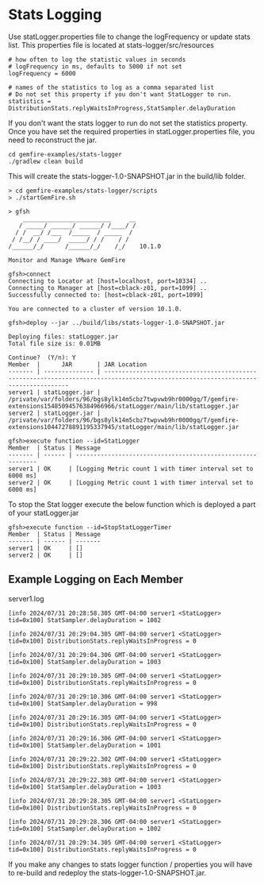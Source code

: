 # Stats Logging 

Use statLogger.properties file to change the logFrequency or update stats list.
This properties file is located at stats-logger/src/resources

```
# how often to log the statistic values in seconds
# logFrequency in ms, defaults to 5000 if not set
logFrequency = 6000

# names of the statistics to log as a comma separated list
# Do not set this property if you don't want StatLogger to run.
statistics = DistributionStats.replyWaitsInProgress,StatSampler.delayDuration
```
If you don't want the stats logger to run do not set the statistics property.
Once you have set the required properties in statLogger.properties file, you need to reconstruct the jar.

```
cd gemfire-examples/stats-logger
./gradlew clean build

```
This will create the stats-logger-1.0-SNAPSHOT.jar in the build/lib folder.

```
> cd gemfire-examples/stats-logger/scripts
> ./startGemFire.sh

> gfsh
    _________________________     __
   / _____/ ______/ ______/ /____/ /
  / /  __/ /___  /_____  / _____  /
 / /__/ / ____/  _____/ / /    / /  
/______/_/      /______/_/    /_/    10.1.0

Monitor and Manage VMware GemFire

gfsh>connect
Connecting to Locator at [host=localhost, port=10334] ..
Connecting to Manager at [host=cblack-z01, port=1099] ..
Successfully connected to: [host=cblack-z01, port=1099]

You are connected to a cluster of version 10.1.0.

gfsh>deploy --jar ../build/libs/stats-logger-1.0-SNAPSHOT.jar

Deploying files: statLogger.jar
Total file size is: 0.01MB

Continue?  (Y/n): Y
Member  |      JAR       | JAR Location
------- | -------------- | ----------------------------------------------------------------------------------------------------------------------------------
server1 | statLogger.jar | /private/var/folders/96/bgs8ylk14m5cbz7twpvwb9hr0000gq/T/gemfire-extensions15485094576384966966/statLogger/main/lib/statLogger.jar
server2 | statLogger.jar | /private/var/folders/96/bgs8ylk14m5cbz7twpvwb9hr0000gq/T/gemfire-extensions10447278891195337945/statLogger/main/lib/statLogger.jar

gfsh>execute function --id=StatLogger
Member  | Status | Message
------- | ------ | -----------------------------------------------------------
server1 | OK     | [Logging Metric count 1 with timer interval set to 6000 ms]
server2 | OK     | [Logging Metric count 1 with timer interval set to 6000 ms]
```

To stop the Stat logger execute the below function which is deployed a part of your statLogger.jar

```
gfsh>execute function --id=StopStatLoggerTimer
Member  | Status | Message
------- | ------ | -------
server1 | OK     | []
server2 | OK     | []

```

## Example Logging on Each Member  
server1.log

```
[info 2024/07/31 20:28:58.305 GMT-04:00 server1 <StatLogger> tid=0x100] StatSampler.delayDuration = 1002

[info 2024/07/31 20:29:04.305 GMT-04:00 server1 <StatLogger> tid=0x100] DistributionStats.replyWaitsInProgress = 0

[info 2024/07/31 20:29:04.306 GMT-04:00 server1 <StatLogger> tid=0x100] StatSampler.delayDuration = 1003

[info 2024/07/31 20:29:10.305 GMT-04:00 server1 <StatLogger> tid=0x100] DistributionStats.replyWaitsInProgress = 0

[info 2024/07/31 20:29:10.306 GMT-04:00 server1 <StatLogger> tid=0x100] StatSampler.delayDuration = 998

[info 2024/07/31 20:29:16.305 GMT-04:00 server1 <StatLogger> tid=0x100] DistributionStats.replyWaitsInProgress = 0

[info 2024/07/31 20:29:16.306 GMT-04:00 server1 <StatLogger> tid=0x100] StatSampler.delayDuration = 1001

[info 2024/07/31 20:29:22.302 GMT-04:00 server1 <StatLogger> tid=0x100] DistributionStats.replyWaitsInProgress = 0

[info 2024/07/31 20:29:22.303 GMT-04:00 server1 <StatLogger> tid=0x100] StatSampler.delayDuration = 1003

[info 2024/07/31 20:29:28.305 GMT-04:00 server1 <StatLogger> tid=0x100] DistributionStats.replyWaitsInProgress = 0

[info 2024/07/31 20:29:28.306 GMT-04:00 server1 <StatLogger> tid=0x100] StatSampler.delayDuration = 1002

[info 2024/07/31 20:29:34.305 GMT-04:00 server1 <StatLogger> tid=0x100] DistributionStats.replyWaitsInProgress = 0
```

If you make any changes to stats logger function / properties you will have to re-build and redeploy the stats-logger-1.0-SNAPSHOT.jar.